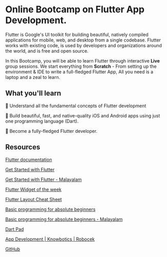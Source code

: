 # Online Bootcamp on Flutter App Development.

Flutter is Google's UI toolkit for building beautiful, natively compiled applications for mobile, web, and desktop from a single codebase. Flutter works with existing code, is used by developers and organizations around the world, and is free and open source.

In this Bootcamp, you will be able to learn Flutter through interactive **Live** group sessions. We start everything from **Scratch** - From setting up the environment & IDE to write a full-fledged Flutter App, All you need is a laptop and a zeal to learn.

## What you'll learn

🔺 Understand all the fundamental concepts of Flutter development

🔺 Build beautiful, fast, and native-quality iOS and Android apps using just one programming language (Dart).

🔺 Become a fully-fledged Flutter developer.

## Resources

[Flutter documentation](https://flutter.dev/docs) 

[Get Started with Flutter](https://www.raywenderlich.com/13739693-your-first-flutter-app/lessons/1)

[Get Started with Flutter - Malayalam](https://www.youtube.com/watch?v=cIZLeUBSlRM&list=PLr11YFCnWCCMQYU8z3Gol2gVA2nBtoKVo)

[Flutter Widget of the week](https://www.youtube.com/watch?v=b_sQ9bMltGU&list=PLjxrf2q8roU23XGwz3Km7sQZFTdB996iG&index=2)

[Flutter Layout Cheat Sheet](https://medium.com/flutter-community/flutter-layout-cheat-sheet-5363348d037e)

[Basic programming for absolute beginners](https://www.youtube.com/watch?v=FLQ-Vhw1NYQ)

[Basic programming for absolute beginners - Malayalam](https://www.youtube.com/watch?v=tCzyhf-f7zo&list=PLr11YFCnWCCMgk8qEewU_Zl32j3w7hyUZ)

[Dart Pad](https://dartpad.dev/0df636e00f348bdec2bc1c8ebc7daeb1?null_safety=true)

[App Development | Knowbotics | Robocek](https://www.youtube.com/watch?v=S3PkT_REi1c&list=PLGykX21r34XAKta1fDBC7vcdEmew2VqMi)

[GitHub](https://www.youtube.com/watch?v=wrb7Gge9yoE)
